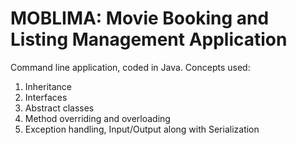 # MOBLIMA: Movie Booking and Listing Management Application

Command line application, coded in Java. 
Concepts used:
1. Inheritance
2. Interfaces
3. Abstract classes
4. Method overriding and overloading
5. Exception handling, Input/Output along with Serialization 



